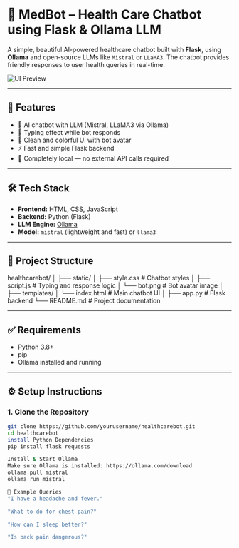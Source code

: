 # 💬 MedBot – Health Care Chatbot using Flask & Ollama LLM

A simple, beautiful AI-powered healthcare chatbot built with **Flask**, using **Ollama** and open-source LLMs like `Mistral` or `LLaMA3`. The chatbot provides friendly responses to user health queries in real-time.

![UI Preview](static/bot.png)

---

## 🚀 Features

- 🤖 AI chatbot with LLM (Mistral, LLaMA3 via Ollama)
- 💬 Typing effect while bot responds
- 🎨 Clean and colorful UI with bot avatar
- ⚡ Fast and simple Flask backend
- 🧠 Completely local — no external API calls required

---

## 🛠️ Tech Stack

- **Frontend:** HTML, CSS, JavaScript
- **Backend:** Python (Flask)
- **LLM Engine:** [Ollama](https://ollama.com/)
- **Model:** `mistral` (lightweight and fast) or `llama3`

---

## 📂 Project Structure

healthcarebot/
│
├── static/
│ ├── style.css # Chatbot styles
│ ├── script.js # Typing and response logic
│ └── bot.png # Bot avatar image
│
├── templates/
│ └── index.html # Main chatbot UI
│
├── app.py # Flask backend
└── README.md # Project documentation


---

## ✅ Requirements

- Python 3.8+
- pip
- Ollama installed and running

---

## ⚙️ Setup Instructions

### 1. Clone the Repository

```bash
git clone https://github.com/yourusername/healthcarebot.git
cd healthcarebot
install Python Dependencies
pip install flask requests

Install & Start Ollama
Make sure Ollama is installed: https://ollama.com/download
ollama pull mistral
ollama run mistral

🧪 Example Queries
"I have a headache and fever."

"What to do for chest pain?"

"How can I sleep better?"

"Is back pain dangerous?"
